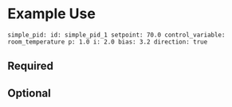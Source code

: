 # Example Use

`simple_pid:
  id: simple_pid_1
  setpoint: 70.0
  control_variable: room_temperature
  p: 1.0
  i: 2.0
  bias: 3.2
  direction: true`

## Required


## Optional

